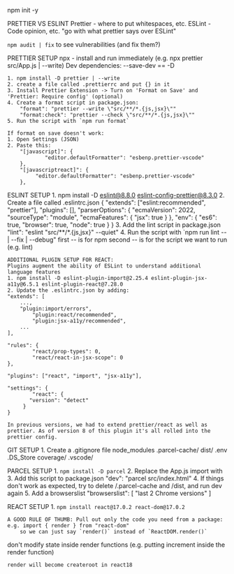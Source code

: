 npm init -y 

PRETTIER VS ESLINT
Prettier - where to put whitespaces, etc.
ESLint - Code opinion, etc.
"go with what prettier says over ESLint"

`npm audit | fix` to see vulnerabilities (and fix them?)

PRETTIER SETUP
	npx - install and run immediately (e.g. npx prettier src/App.js | --write)
	Dev dependencies: --save-dev == -D

	1. npm install -D prettier | --write
	2. create a file called .prettierrc and put {} in it
	3. Install Prettier Extension -> Turn on 'Format on Save' and 'Prettier: Require config' (optional)
	4. Create a format script in package.json:
		"format": "prettier --write \"src/**/*.{js,jsx}\""
		"format:check": "prettier --check \"src/**/*.{js,jsx}\""
	5. Run the script with `npm run format`

	If format on save doesn't work:
	1. Open Settings (JSON)
	2. Paste this:
		"[javascript]": {
    			"editor.defaultFormatter": "esbenp.prettier-vscode"
  		},
  		"[javascriptreact]": {
   			 "editor.defaultFormatter": "esbenp.prettier-vscode"
  		},

ESLINT SETUP
	1. npm install -D eslint@8.8.0 eslint-config-prettier@8.3.0 
	2. Create a file called .eslintrc.json 
		{
  			"extends": ["eslint:recommended", "prettier"],
 			"plugins": [],
  			"parserOptions": {
    				"ecmaVersion": 2022,
    				"sourceType": "module",
    				"ecmaFeatures": {
      					"jsx": true
    			  	}
  			},
  			"env": {
    				"es6": true,
    				"browser": true,
    				"node": true
  			}
		}
	3. Add the lint script in package.json
		"lint": "eslint \"src/**/*.{js,jsx}\" --quiet"
	4. Run the script with `npm run lint -- | --fix | --debug"
		first -- is for npm
		second -- is for the script we want to run (e.g. lint)

	ADDITIONAL PLUGIN SETUP FOR REACT:
	Plugins augment the ability of ESLint to understand additional language features
	1. npm install -D eslint-plugin-import@2.25.4 eslint-plugin-jsx-a11y@6.5.1 eslint-plugin-react@7.28.0
	2. Update the .eslintrc.json by adding:
	"extends": [
		...,
		"plugin:import/errors",
    		"plugin:react/recommended",
    		"plugin:jsx-a11y/recommended",
		...
	],

	"rules": {
    		"react/prop-types": 0,
    		"react/react-in-jsx-scope": 0
  	},

	"plugins": ["react", "import", "jsx-a11y"],

	"settings": {
    		"react": {
   		   "version": "detect"
   		 }
  	}

	In previous versions, we had to extend prettier/react as well as prettier. As of version 8 of this plugin it's all rolled into the prettier config.
	

GIT SETUP
	1. Create a .gitignore file
		node_modules
		.parcel-cache/
		dist/
		.env
		.DS_Store
		coverage/
		.vscode/

PARCEL SETUP
	1. `npm install -D parcel`
	2. Replace the App.js import with <script type="module" src="./App.js"></script>
	3. Add this script to package.json
		"dev": "parcel src/index.html"
	4. If things don't work as expected, try to delete /.parcel-cache and /dist, and run dev again
	5. Add a browserslist
		"browserslist": [
    			"last 2 Chrome versions"
  		]

REACT SETUP
	1. `npm install react@17.0.2 react-dom@17.0.2`
	
	A GOOD RULE OF THUMB: Pull out only the code you need from a package:
	e.g. import { render } from "react-dom"
		so we can just say `render()` instead of `ReactDOM.render()`
		

don't modify state inside render functions (e.g. putting increment inside the render function)
	
	render will become createroot in react18 

